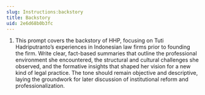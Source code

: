 ```yaml
---
slug: Instructions:backstory
title: Backstory
uid: 2e6d68b0b3fc
---
```


1. This prompt covers the backstory of HHP, focusing on Tuti Hadriputranto’s experiences in Indonesian law firms prior to founding the firm. Write clear, fact-based summaries that outline the professional environment she encountered, the structural and cultural challenges she observed, and the formative insights that shaped her vision for a new kind of legal practice. The tone should remain objective and descriptive, laying the groundwork for later discussion of institutional reform and professionalization.